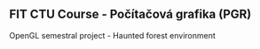 ## FIT CTU Course - Počítačová grafika (PGR)

OpenGL semestral project - Haunted forest environment
